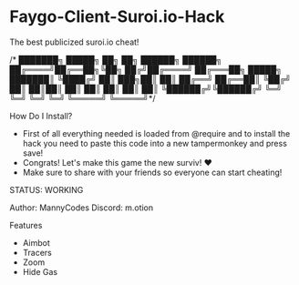# Faygo-Client-Suroi.io-Hack
The best publicized suroi.io cheat!

/*
███████╗ █████╗ ██╗   ██╗ ██████╗  ██████╗
██╔════╝██╔══██╗╚██╗ ██╔╝██╔════╝ ██╔═══██╗
█████╗  ███████║ ╚████╔╝ ██║  ███╗██║   ██║
██╔══╝  ██╔══██║  ╚██╔╝  ██║   ██║██║   ██║
██║     ██║  ██║   ██║   ╚██████╔╝╚██████╔╝
╚═╝     ╚═╝  ╚═╝   ╚═╝    ╚═════╝  ╚═════╝*/

How Do I Install?
 - First of all everything needed is loaded from @require and to install the hack you need to paste this code into a new tampermonkey and press save!
 - Congrats! Let's make this game the new surviv! ❤️
 - Make sure to share with your friends so everyone can start cheating!

STATUS: WORKING

Author: MannyCodes
Discord: m.otion

Features
 - Aimbot
 - Tracers
 - Zoom
 - Hide Gas
